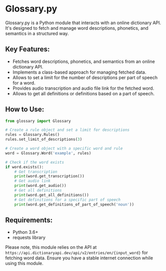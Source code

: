 # Glossary.py

Glossary.py is a Python module that interacts with an online dictionary API. It's designed to fetch and manage word descriptions, phonetics, and semantics in a structured way.

## Key Features:

- Fetches word descriptions, phonetics, and semantics from an online dictionary API.
- Implements a class-based approach for managing fetched data.
- Allows to set a limit for the number of descriptions per part of speech for a word.
- Provides audio transcription and audio file link for the fetched word.
- Allows to get all definitions or definitions based on a part of speech.

## How to Use:

```python
from glossary import Glossary

# Create a rule object and set a limit for descriptions
rules = Glossary.Rules()
rules.set_limit_of_descriptions(3)

# Create a word object with a specific word and rule
word = Glossary.Word('example', rules)

# Check if the word exists
if word.exists():
    # Get transcription
    print(word.get_transcription())
    # Get audio link
    print(word.get_audio())
    # Get all definitions
    print(word.get_all_definitions())
    # Get definitions for a specific part of speech
    print(word.get_definitions_of_part_of_speech('noun'))

```

## Requirements:

- Python 3.6+
- requests library

Please note, this module relies on the API at `https://api.dictionaryapi.dev/api/v2/entries/en/{input_word}` for fetching word data. Ensure you have a stable internet connection while using this module.